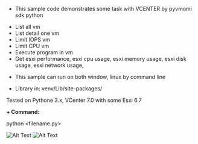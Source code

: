 - This sample code demonstrates some task with VCENTER by  pyvmomi sdk python
+ List all vm
+ List detail one vm
+ Limit IOPS vm
+ Limit CPU vm
+ Execute program in vm
+ Get esxi performance, esxi cpu usage, esxi memory usage, esxi disk usage, esxi network usage, 

- This sample can run on both window, linux by command line
+ Library in: venv/Lib/site-packages/

Tested on Pythone 3.x, VCenter 7.0 with some Esxi 6.7

**+ Command:**

python <filename.py>

![Alt Text](https://galaxycloud.vn//tool/media/static.lib?sid=0&debug9868048=1&type=ms&id=jv676754&media=image)
![Alt Text](https://galaxycloud.vn//tool/media/static.lib?sid=0&debug9868048=1&type=ms&id=kg130922&media=image)


